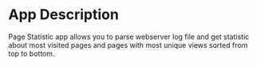 # App Description
Page Statistic app allows you to parse webserver log file and get statistic about most visited pages and pages with most unique views sorted from top to bottom.
